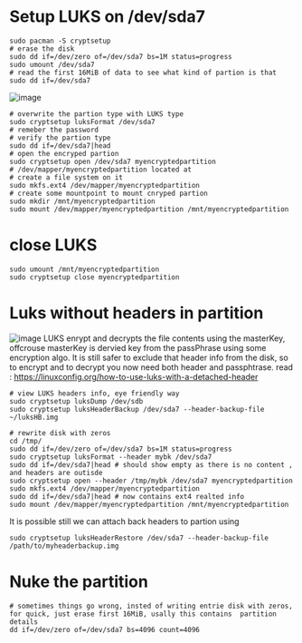 # Setup LUKS on /dev/sda7
```
sudo pacman -S cryptsetup
# erase the disk
sudo dd if=/dev/zero of=/dev/sda7 bs=1M status=progress
sudo umount /dev/sda7
# read the first 16MiB of data to see what kind of partion is that
sudo dd if=/dev/sda7
```
![image](https://github.com/awcator/DevOpsJourneyWithArchLinux/assets/54628909/a50818f8-5847-47f1-88c4-05056c6cd8d4)
```
# overwrite the partion type with LUKS type
sudo cryptsetup luksFormat /dev/sda7
# remeber the password
# verify the partion type
sudo dd if=/dev/sda7|head
# open the encryped partion
sudo cryptsetup open /dev/sda7 myencryptedpartition
# /dev/mapper/myencryptedpartition located at
# create a file system on it
sudo mkfs.ext4 /dev/mapper/myencryptedpartition
# create some mountpoint to mount cnryped partion
sudo mkdir /mnt/myencryptedpartition
sudo mount /dev/mapper/myencryptedpartition /mnt/myencryptedpartition
```
# close LUKS
```
sudo umount /mnt/myencryptedpartition
sudo cryptsetup close myencryptedpartition 
```
# Luks without headers in partition
![image](https://github.com/awcator/DevOpsJourneyWithArchLinux/assets/54628909/07bc799a-ffac-4bbb-8b86-f62aa338cf4e)
LUKS enrypt and decrypts the file contents using the masterKey, offcrouse masterKey is dervied key from the passPhrase using some encryption algo.
It is still safer to exclude that header info from the disk, so to encrypt and to decrypt you now need both header and passphtrase.
read : https://linuxconfig.org/how-to-use-luks-with-a-detached-header
```
# view LUKS headers info, eye friendly way
sudo cryptsetup luksDump /dev/sdb
sudo cryptsetup luksHeaderBackup /dev/sda7 --header-backup-file ~/luksHB.img

# rewrite disk with zeros
cd /tmp/
sudo dd if=/dev/zero of=/dev/sda7 bs=1M status=progress
sudo cryptsetup luksFormat --header mybk /dev/sda7
sudo dd if=/dev/sda7|head # should show empty as there is no content , and headers are outisde
sudo cryptsetup open --header /tmp/mybk /dev/sda7 myencryptedpartition
sudo mkfs.ext4 /dev/mapper/myencryptedpartition
sudo dd if=/dev/sda7|head # now contains ext4 realted info
sudo mount /dev/mapper/myencryptedpartition /mnt/myencryptedpartition

```
It is possible still  we can attach back headers to partion using
```
sudo cryptsetup luksHeaderRestore /dev/sda7 --header-backup-file /path/to/myheaderbackup.img

```

# Nuke the partition
```
# sometimes things go wrong, insted of writing entrie disk with zeros, for quick, just erase first 16MiB, usally this contains  partition details
dd if=/dev/zero of=/dev/sda7 bs=4096 count=4096
```
